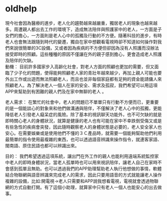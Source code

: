 # oldhelp
現今社會因為醫療的進步，老人化的趨勢越來越嚴重，獨居老人的現象也越來越多。周遭親人都出去工作的環境下，造成無法陪伴與照護家中的老人，一方面是子女們的擔心，一方面則是老人心中的孤獨及行動的不方便。隨著科技的進步，有時老人也會無法跟隨到時代的變遷，獨自在家中想觀看電視時卻不知道如何操作對我們來說很簡單的3C設備，又或者因為疾病的不方便但卻因為沒有人照護而沒辦法接受即時的照顧。這些種種的原因不僅讓在外的親子感到擔心，更會造成老人照護及陪伴的欠缺。	
動機：
	目前許多國家步入高齡化社會，對老人方面的照顧也更加的需要，但又面臨了少子化的問題，使得能夠照顧老人家的青壯年越來越少，再加上親人可能也要外出工作或出遊而無法照顧老人，而且也並非每個家庭都有足夠的資金能請傭人來照顧老人。為了解決老人一個人在家的安全、需求及孤寂，我們希望可以用這項APP來幫助到有困難的親人們及在家中無聊的老人 。

老人需求：
            在繁忙的社會中，老人的問題已不單單只有行動不方便而已，更重要的是一個能談心的對象來和他們做溝通與陪伴，不僅解決了老人心中的孤獨，更能降低老人引發老人癡呆症的風險。除了基本的視訊聊天功能外，也不可欠缺的就是即時關心老人的身體狀況，就算是健康的老人也有可能在家中不幸跌倒受傷又或是有些急性的疾病會突發，因此隨時觀察老人的身體狀態是必要的，老人安全家人也安心。在需要娛樂或是使用他們不懂的３Ｃ產品時，就需要一個能夠幫助他們利用最簡單的指令使用最複雜的東西，也可以透過語音辨識來操作指令，就連客家語、閩南語、原住民語也都可以辨識出來。

目的：
	我們希望透過這項系統，讓出門在外工作的親人也能利用遠端系統監控家中老人的即時身體狀況，當老人孤單時也可以用來視訊陪伴，讓老人自己在家時不會感到孤單且無助。也可以透過我們的APP助理幫助老人執行他想做的事情，軟體結合物聯網與語音辨識來完成老人的需求，因此只要用語音的方式就能讓老人操作複雜的設備，比如:開電視->老人只需要和APP說我想看電視，電視就會透過物聯網的方式自動打開。有了這個小助理，就算家中只有老人一個人也能安心的出去做事。

